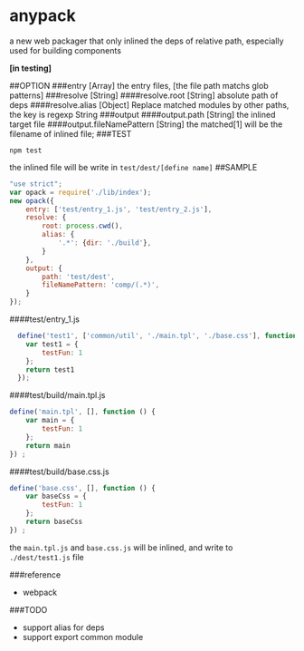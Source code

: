 # anypack
a new web packager that only inlined the deps of relative path, especially used for building components


**[in testing]**

##OPTION
###entry [Array]
the entry files, [the file path matchs glob patterns]
###resolve [String]
####resolve.root [String]
absolute path of deps
####resolve.alias [Object]
Replace matched modules by other paths, the key is regexp String
###output
####output.path [String]
the inlined target file
####output.fileNamePattern [String]
the matched[1] will be the filename of inlined file;
###TEST
```shell
npm test
```
the inlined file will be write in `test/dest/[define name]`
##SAMPLE
```js
"use strict";
var opack = require('./lib/index');
new opack({
    entry: ['test/entry_1.js', 'test/entry_2.js'],
    resolve: {
        root: process.cwd(),
        alias: {
            '.*': {dir: './build'},
        }
    },
    output: {
        path: 'test/dest',
        fileNamePattern: 'comp/(.*)',
    }
});
```
####test/entry_1.js
```js
  define('test1', ['common/util', './main.tpl', './base.css'], function () {
    var test1 = {
        testFun: 1
    };
    return test1
  });
```
####test/build/main.tpl.js
```js
define('main.tpl', [], function () {
    var main = {
        testFun: 1
    };
    return main
}) ;
```
####test/build/base.css.js
```js
define('base.css', [], function () {
    var baseCss = {
        testFun: 1
    };
    return baseCss
}) ;
```
the `main.tpl.js` and `base.css.js` will be inlined, and write to `./dest/test1.js` file

###reference
- webpack

###TODO
- support alias for deps
- support export common module
